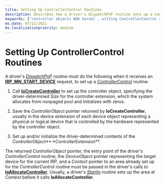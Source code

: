 ```yaml
---
title: Setting Up ControllerControl Routines
description: Describes how a driver's DispatchPnP routine sets up a ControllerControl routine when it receives an IRP_MN_START_DEVICE request. 
keywords: ["controller objects WDK kernel , writing ControllerControl routines", "ControllerControl routines, writing", "ControllerControl routines, setting up"]
ms.date: 07/22/2021
ms.localizationpriority: medium
---
```


# Setting Up ControllerControl Routines

A driver's [*DispatchPnP*](/windows-hardware/drivers/ddi/wdm/nc-wdm-driver_dispatch) routine must do the following when it receives an [**IRP_MN_START_DEVICE**](./irp-mn-start-device.md) request, to set up a [*ControllerControl*](writing-controllercontrolroutines.md) routine:

1. Call [**IoCreateController**](/windows-hardware/drivers/ddi/ntddk/nf-ntddk-iocreatecontroller) to set up the controller object, specifying the driver-determined *Size* for the controller extension, which the system allocates from nonpaged pool and initializes with zeros.

1. Save the *ControllerObject* pointer returned by **IoCreateController**, usually in the device extension of each device object representing a physical or logical device that is controlled by the hardware represented by the controller object.

1. Set up and/or initialize the driver-determined contents of the *ControllerObject***->ControllerExtension**.

The returned *ControllerObject* pointer, the entry point of the driver's *ControllerControl* routine, the *DeviceObject* pointer representing the target device for the current IRP, and a *Context* pointer to an area already set up for the *ControllerControl* routine must be passed in the driver's calls to [**IoAllocateController**](/windows-hardware/drivers/ddi/ntddk/nf-ntddk-ioallocatecontroller). Usually, a driver's [*StartIo*](/windows-hardware/drivers/ddi/wdm/nc-wdm-driver_startio) routine sets up the area at *Context* before it calls **IoAllocateController**.
